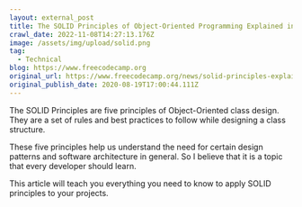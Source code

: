 ```yaml
---
layout: external_post
title: The SOLID Principles of Object-Oriented Programming Explained in Plain English
crawl_date: 2022-11-08T14:27:13.176Z
image: /assets/img/upload/solid.png
tag:
  - Technical
blog: https://www.freecodecamp.org
original_url: https://www.freecodecamp.org/news/solid-principles-explained-in-plain-english/
original_publish_date: 2020-08-19T17:00:44.111Z
---
```

The SOLID Principles are five principles of Object-Oriented class design. They are a set of rules and best practices to follow while designing a class structure.

These five principles help us understand the need for certain design patterns and software architecture in general. So I believe that it is a topic that every developer should learn.

This article will teach you everything you need to know to apply SOLID principles to your projects.
